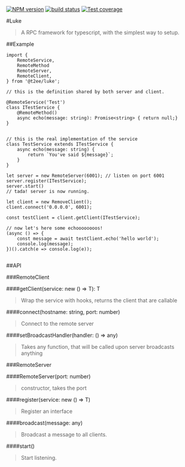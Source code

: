 [![NPM version][npm-image]][npm-url]
[![build status][travis-image]][travis-url]
[![Test coverage][coveralls-image]][coveralls-url]

#Luke
> A RPC framework for typescript, with the simplest way to setup.


##Example
```
import {
	RemoteService,
	RemoteMethod
	RemoteServer,
	RemoteClient,
} from '@t2ee/luke';

// this is the definition shared by both server and client.

@RemoteService('Test')
class ITestService {
    @RemoteMethod()
    async echo(message: string): Promise<string> { return null;}
}


// this is the real implementation of the service
class TestService extends ITestService {
    async echo(message: string) {
        return `You've said ${message}`;
    }
}

let server = new RemoteServer(6001); // listen on port 6001
server.register(ITestService);
server.start()
// tada! server is now running.

let client = new RemoveClient();
client.connect('0.0.0.0', 6001);

const testClient = client.getClient(ITestService);

// now let's here some echoooooooos!
(async () => {
	const message = await testClient.echo('hello world');
	console.log(message);
})().catch(e => console.log(e));


```
##API

###RemoteClient

####getClient<T>(service: new () => T): T
> Wrap the service with hooks, returns the client that are callable

####connect(hostname: string, port: number)
> Connect to the remote server

####setBroadcastHandler(handler: () => any)
> Takes any function, that will be called upon server broadcasts anything





###RemoteServer

####RemoteServer(port: number)
> constructor, takes the port

####register<T>(service: new () => T)
> Register an interface

####broadcast(message: any)
> Broadcast a message to all clients.

####start()
> Start listening.

[npm-image]: https://img.shields.io/npm/v/@t2ee/luke.svg?style=flat-square
[npm-url]: https://www.npmjs.com/package/@t2ee/luke
[travis-image]: https://img.shields.io/travis/t2ee/luke/master.svg?style=flat-square
[travis-url]: https://travis-ci.org/t2ee/luke
[coveralls-image]: https://img.shields.io/coveralls/t2ee/luke/master.svg?style=flat-square
[coveralls-url]: https://coveralls.io/r/t2ee/luke?branch=master
